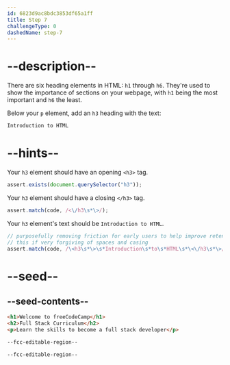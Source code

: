```yaml
---
id: 6823d9ac8bdc3853df65a1ff
title: Step 7
challengeType: 0
dashedName: step-7
---
```


# --description--

There are six heading elements in HTML: `h1` through `h6`. They're used to show the importance of sections on your webpage, with `h1` being the most important and `h6` the least.

Below your `p` element, add an `h3` heading with the text:

```md
Introduction to HTML
```

# --hints--

Your `h3` element should have an opening `<h3>` tag.

```js
assert.exists(document.querySelector("h3"));
```

Your `h3` element should have a closing `</h3>` tag.

```js
assert.match(code, /<\/h3\s*\>/);
```

Your `h3` element's text should be `Introduction to HTML`.

```js
// purposefully removing friction for early users to help improve retention in early lessons
// this if very forgiving of spaces and casing
assert.match(code, /\<h3\s*\>\s*Introduction\s*to\s*HTML\s*\<\/h3\s*\>/i);
```

# --seed--

## --seed-contents--

```html
<h1>Welcome to freeCodeCamp</h1>
<h2>Full Stack Curriculum</h2>
<p>Learn the skills to become a full stack developer</p>

--fcc-editable-region--

--fcc-editable-region--
```
